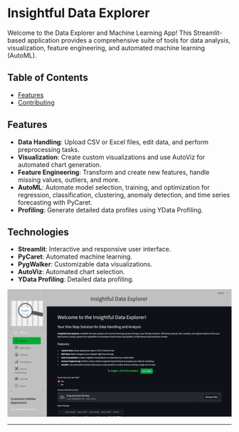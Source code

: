 #  Insightful Data Explorer

Welcome to the Data Explorer and Machine Learning App! This Streamlit-based application provides a comprehensive suite of tools for data analysis, visualization, feature engineering, and automated machine learning (AutoML).

## Table of Contents
- [Features](#features)
- [Contributing](#contributing)


## Features
- **Data Handling**: Upload CSV or Excel files, edit data, and perform preprocessing tasks.
- **Visualization**: Create custom visualizations and use AutoViz for automated chart generation.
- **Feature Engineering**: Transform and create new features, handle missing values, outliers, and more.
- **AutoML**: Automate model selection, training, and optimization for regression, classification, clustering, anomaly detection, and time series forecasting with PyCaret.
- **Profiling**: Generate detailed data profiles using YData Profiling.


## Technologies
- **Streamlit**: Interactive and responsive user interface.
- **PyCaret**: Automated machine learning.
- **PygWalker**: Customizable data visualizations.
- **AutoViz**: Automated chart selection.
- **YData Profiling**: Detailed data profiling.

![App Screenshot](screenshot.png)


---
